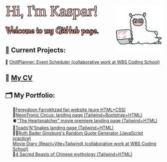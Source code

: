 <img src="./llama.gif" width="150px" align="right" />
<img src="./greeting.png" width="300px" />

<h2>🌱 Current Projects:</h2>
🦥 <a href="https://github.com/Alireza2A/event-scheduler" target="_blank">ChillPlanner: Event Scheduler (collaborative work at WBS Coding School)</a>


<h2>🎨 <a href="https://kasparsinitsin.github.io/cv/" target="_blank">My CV</a></h2>

<h2>🗂️ My Portfolio:</h2>
<ul style="list-style: none;">
  <li>🕺<a href="https://kasparsinitsin.github.io/farrokhzad/" target="_blank">Fereydoon Farrokhzad fan website (pure HTML+CSS)</a></li>
  <li>🤖<a href="https://kasparsinitsin.github.io/neontronic/" target="_blank">NeonTronic Circus: landing page (Tailwind+Bootstrap+HTML)</a></li>
  <li>🫀<a href="https://kasparsinitsin.github.io/heartsnatcher/" target="_blank">"The Heartsnatcher" movie premiere landing page (Tailwind+HTML)</a></li>
  <li>🐸<a href="https://kasparsinitsin.github.io/toads-n-snakes/" target="_blank">Toads'N'Snakes landing page (Tailwind+HTML)</a></li>
  <li>🧑‍⚖️<a href="https://kasparsinitsin.github.io/farrokhzad/" target="_blank">Ruth Bader Ginsburg's Random Quote Generator (JavaScript practice)</a></li>
  <li><a href="https://moviediary-cpsz.onrender.com/" target="_blank">Movie Diary (React+Vite+Tailwind) (collaborative work at WBS Coding School)</a></li>
  <li>🦄<a href="https://kasparsinitsin.github.io/4creatures/" target="_blank">4 Sacred Beasts of Chinese mythology (Tailwind+HTML)</a></li>
</ul>
